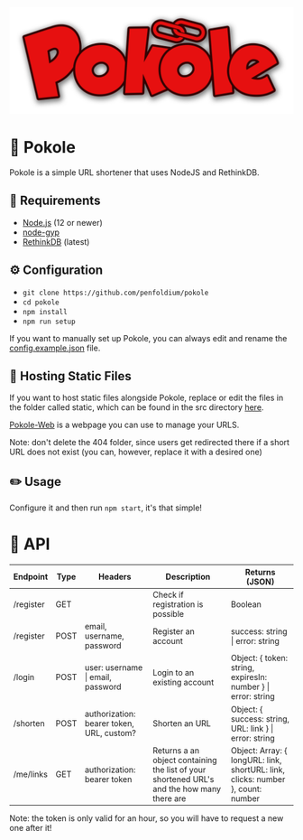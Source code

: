 ![Pokole](/assets/logo.png)

# 🔗 Pokole
Pokole is a simple URL shortener that uses NodeJS and RethinkDB.

## 📝 Requirements
- [Node.js](https://nodejs.org/en/) (12 or newer)
- [node-gyp](https://github.com/nodejs/node-gyp)
- [RethinkDB](https://rethinkdb.com) (latest)

## ⚙️ Configuration
- `git clone https://github.com/penfoldium/pokole`
- `cd pokole`
- `npm install`
- `npm run setup`

If you want to manually set up Pokole, you can always edit and rename the [config.example.json](/src/data/config.example.json) file.

## 📂 Hosting Static Files
If you want to host static files alongside Pokole, replace or edit the files in the folder called static, which can be found in the src directory [here](/src/static).

[Pokole-Web](https://github.com/penfoldium/pokole-web) is a webpage you can use to manage your URLS.

Note: don't delete the 404 folder, since users get redirected there if a short URL does not exist (you can, however, replace it with a desired one)
<!-- to be used if pokole will be an NPM package -->
<!-- If you want to host static files alongside Pokole, create a folder called static in the main folder (where your JS file is) and put your files there. The default files can be found [here](/src/static). Also include a 404 folder with a index.html file (this is where users get redirected if a short URL does not exist)! -->
## ✏️ Usage
Configure it and then run `npm start`, it's that simple!

# 📃 API

| Endpoint | Type | Headers                                              |  Description                                                                                | Returns (JSON)                                                                   |
| -------- | ---- | ---------------------------------------------------- |  ------------------------------------------------------------------------------------------ | -------------------------------------------------------------------------------- |
| /register| GET  |                                                      |  Check if registration is possible                                                          | Boolean                                                                          |
| /register| POST | email, username, password                            |  Register an account                                                                        | success: string \| error: string                                                 |
| /login   | POST | user: username \| email, password                    |  Login to an existing account                                                               | Object: { token: string, expiresIn: number } \| error: string                    |
| /shorten | POST | authorization: bearer token, URL, custom?            |  Shorten an URL                                                                             | Object: { success: string, URL: link } \| error: string                          |
| /me/links| GET  | authorization: bearer token                          |  Returns a an object containing the list of your shortened URL's and the how many there are | Object: Array: { longURL: link, shortURL: link, clicks: number }, count: number  |

Note: the token is only valid for an hour, so you will have to request a new one after it!

